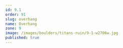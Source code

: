 ```yaml
---
id: 9.1
order: 91
slug: overhang
name: Overhang
zone: 9
image: /images/boulders/titans-ruin/9-1-w2706w.jpg
published: true
---
```

